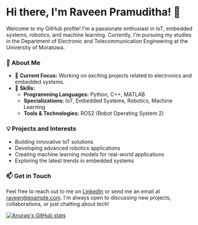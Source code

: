 # Hi there, I'm Raveen Pramuditha! 👋

Welcome to my GitHub profile! I'm a passionate enthusiast in IoT, embedded systems, robotics, and machine learning. Currently, I'm pursuing my studies in the Department of Electronic and Telecommunication Engineering at the University of Moratuwa.

### 🚀 About Me

- 🔭 **Current Focus:** Working on exciting projects related to electronics and embedded systems.
- 🌱 **Skills:** 
  - **Programming Languages:** Python, C++, MATLAB
  - **Specializations:** IoT, Embedded Systems, Robotics, Machine Learning
  - **Tools & Technologies:** ROS2 (Robot Operating System 2)

### 💡 Projects and Interests

- Building innovative IoT solutions
- Developing advanced robotics applications
- Creating machine learning models for real-world applications
- Exploring the latest trends in embedded systems

### 📫 Get in Touch

Feel free to reach out to me on [LinkedIn](https://www.linkedin.com/) or send me an email at raveen@example.com. I'm always open to discussing new projects, collaborations, or just chatting about tech!

[![Anurag's GitHub stats](https://github-readme-stats.vercel.app/api?username=RPX2001)](https://github.com/anuraghazra/github-readme-stats)
